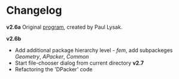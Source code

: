 Changelog
=======

**v2.6a**
Original [program](https://github.com/paul-lysak/divider), created by Paul Lysak.

**v2.6b**
- Add additional package hierarchy level - *fem*, add subpackeges *Geometry*, *APacker*, *Common*
- Start file-chooser dialog from current directory
**v2.7**
- Refactoring the 'DPacker' code

